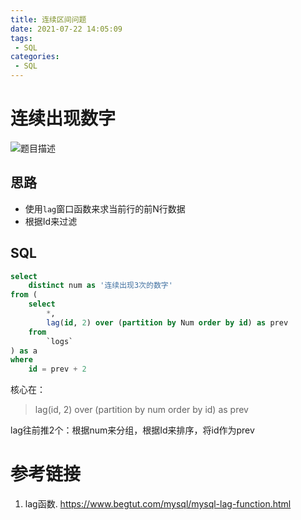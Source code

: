 ```yaml
---
title: 连续区间问题
date: 2021-07-22 14:05:09
tags:
 - SQL
categories:
 - SQL
---
```


# 连续出现数字

![题目描述](./0.png)

## 思路

- 使用`lag`窗口函数来求当前行的前N行数据
- 根据Id来过滤

## SQL

```SQL
select
	distinct num as '连续出现3次的数字'
from (
	select
		*,
		lag(id, 2) over (partition by Num order by id) as prev
	from
		`logs`
) as a
where 
	id = prev + 2
```

核心在：

> lag(id, 2) over (partition by num order by id) as prev

lag往前推2个：根据num来分组，根据Id来排序，将id作为prev

# 参考链接

1. lag函数. https://www.begtut.com/mysql/mysql-lag-function.html 